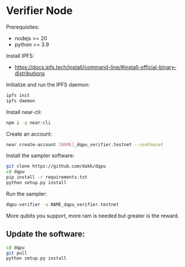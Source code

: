 # Verifier Node

Prerequisites:
- nodejs >= 20
- python >= 3.9

Install IPFS:

- https://docs.ipfs.tech/install/command-line/#install-official-binary-distributions

Initialize and run the IPFS daemon:

```bash
ipfs init
ipfs daemon
```

Install near-cli:

```bash
npm i -g near-cli
```

Create an account:

```bash
near create-account [NAME]_dqpu_verifier.testnet --useFaucet
```

Install the sampler software:

```bash
git clone https://github.com/dakk/dqpu
cd dqpu
pip install -r requirements.txt
python setup.py install
```

Run the sampler:

```bash
dqpu-verifier -a NAME_dqpu_verifier.testnet
```

More qubits you support, more ram is needed but greater is the reward.


## Update the software:

```bash
cd dqpu
git pull
python setup.py install
```
